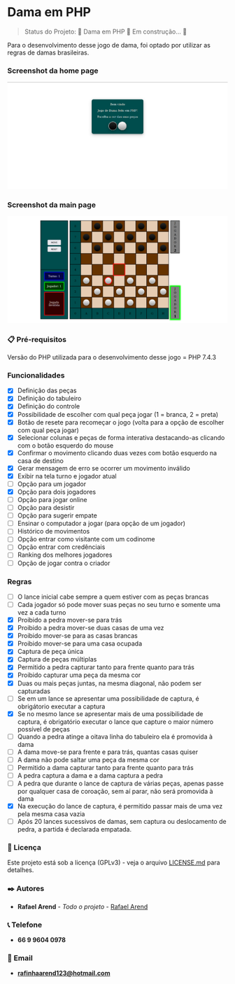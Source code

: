 # Dama em PHP

> Status do Projeto: 🚧  Dama em PHP 🚀 Em construção...  🚧

Para o desenvolvimento desse jogo de dama, foi optado por utilizar as regras de damas brasileiras.

### Screenshot da home page
<img src="Screenshot/home.png"/>

### Screenshot da main page
<img src="Screenshot/game.png"/>

### 📋 Pré-requisitos

Versão do PHP utilizada para o desenvolvimento desse jogo = PHP 7.4.3

### Funcionalidades

- [x] Definição das peças
- [x] Definição do tabuleiro
- [x] Definição do controle
- [x] Possibilidade de escolher com qual peça jogar (1 = branca, 2 = preta)
- [x] Botão de resete para recomeçar o jogo (volta para a opção de escolher com qual peça jogar)
- [x] Selecionar colunas e peças de forma interativa destacando-as clicando com o botão esquerdo do mouse
- [x] Confirmar o movimento clicando duas vezes com botão esquerdo na casa de destino
- [x] Gerar mensagem de erro se ocorrer um movimento inválido
- [x] Exibir na tela turno e jogador atual
- [ ] Opção para um jogador
- [x] Opção para dois jogadores
- [ ] Opção para jogar online
- [ ] Opção para desistir
- [ ] Opção para sugerir empate
- [ ] Ensinar o computador a jogar (para opção de um jogador)
- [ ] Histórico de movimentos
- [ ] Opção entrar como visitante com um codinome
- [ ] Opção entrar com credênciais
- [ ] Ranking dos melhores jogadores
- [ ] Opção de jogar contra o criador

### Regras

- [ ] O lance inicial cabe sempre a quem estiver com as peças brancas
- [ ] Cada jogador só pode mover suas peças no seu turno e somente uma vez a cada turno
- [x] Proibido a pedra mover-se para trás
- [x] Proibido a pedra mover-se duas casas de uma vez
- [x] Proibido mover-se para as casas brancas
- [x] Proibido mover-se para uma casa ocupada
- [x] Captura de peça única
- [x] Captura de peças múltiplas
- [x] Permitido a pedra capturar tanto para frente quanto para trás
- [x] Proibido capturar uma peça da mesma cor
- [x] Duas ou mais peças juntas, na mesma diagonal, não podem ser capturadas
- [ ] Se em um lance se apresentar uma possibilidade de captura, é obrigátorio executar a captura
- [x] Se no mesmo lance se apresentar mais de uma possibilidade de captura, é obrigatório executar o lance que capture o maior número possível de peças
- [ ] Quando a pedra atinge a oitava linha do tabuleiro ela é promovida à dama
- [ ] A dama move-se para frente e para trás, quantas casas quiser
- [ ] A dama não pode saltar uma peça da mesma cor
- [ ] Permitido a dama capturar tanto para frente quanto para trás
- [ ] A pedra captura a dama e a dama captura a pedra
- [ ] A pedra que durante o lance de captura de várias peças, apenas passe por qualquer casa de coroação, sem aí parar, não será promovida à dama
- [x] Na execução do lance de captura, é permitido passar mais de uma vez pela mesma casa vazia
- [ ] Após 20 lances sucessivos de damas, sem captura ou deslocamento de pedra, a partida é declarada empatada.

### 📄 Licença
Este projeto está sob a licença (GPLv3) - veja o arquivo [LICENSE.md](https://github.com/Ozzy005/Dama-em-PHP/blob/main/README.md) para detalhes.

### ✒️ Autores
* **Rafael Arend** - *Todo o projeto* - [Rafael Arend](https://github.com/Ozzy005)

### 📞 Telefone
* **66 9 9604 0978**

### 📧 Email
* **rafinhaarend123@hotmail.com**

